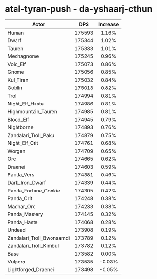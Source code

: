 # atal-tyran-push - da-yshaarj-cthun
| Actor | DPS | Increase |
|---|:---:|:---:|
|Human|175593|1.16%|
|Dwarf|175344|1.02%|
|Tauren|175333|1.01%|
|Mechagnome|175245|0.96%|
|Void_Elf|175073|0.86%|
|Gnome|175056|0.85%|
|Kul_Tiran|175032|0.84%|
|Goblin|175013|0.82%|
|Troll|174994|0.81%|
|Night_Elf_Haste|174986|0.81%|
|Highmountain_Tauren|174985|0.81%|
|Blood_Elf|174945|0.79%|
|Nightborne|174893|0.76%|
|Zandalari_Troll_Paku|174879|0.75%|
|Night_Elf_Crit|174761|0.68%|
|Worgen|174709|0.65%|
|Orc|174665|0.62%|
|Draenei|174603|0.59%|
|Panda_Vers|174381|0.46%|
|Dark_Iron_Dwarf|174339|0.44%|
|Panda_Fortune_Cookie|174305|0.42%|
|Panda_Crit|174248|0.38%|
|Maghar_Orc|174233|0.38%|
|Panda_Mastery|174145|0.32%|
|Panda_Haste|174068|0.28%|
|Undead|173908|0.19%|
|Zandalari_Troll_Bwonsamdi|173789|0.12%|
|Zandalari_Troll_Kimbul|173782|0.12%|
|Base|173582|0.00%|
|Vulpera|173535|-0.03%|
|Lightforged_Draenei|173498|-0.05%|
